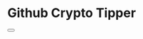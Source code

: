 # Github Crypto Tipper

<button id="github-tipper" address="0x05D069EDc8CC1c559e4482Bec199c13547455208"></button>
<script>alert("fisk")</script>
<!-- <script src="https://raw.githubusercontent.com/monkybrain/github-tipper/master/button/button.js">
</script> -->
